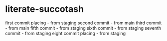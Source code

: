 # literate-succotash

first commit placing - from staging
second commit - from main
third commit - from main
fifth commit - from staging
sixth commit - from staging
seventh commit - from staging
eight commit placing - from staging